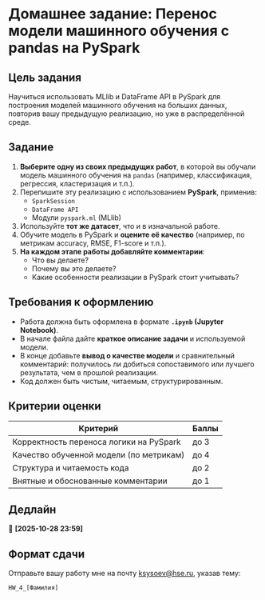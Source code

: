 # Домашнее задание: Перенос модели машинного обучения с pandas на PySpark

## Цель задания  
Научиться использовать MLlib и DataFrame API в PySpark для построения моделей машинного обучения на больших данных, повторив вашу предыдущую реализацию, но уже в распределённой среде.

## Задание  

1. **Выберите одну из своих предыдущих работ**, в которой вы обучали модель машинного обучения на `pandas` (например, классификация, регрессия, кластеризация и т.п.).
2. Перепишите эту реализацию с использованием **PySpark**, применив:
   - `SparkSession`
   - `DataFrame API`
   - Модули `pyspark.ml` (MLlib)
3. Используйте **тот же датасет**, что и в изначальной работе.
4. Обучите модель в PySpark и **оцените её качество** (например, по метрикам accuracy, RMSE, F1-score и т.п.).
5. **На каждом этапе работы добавляйте комментарии**:
   - Что вы делаете?
   - Почему вы это делаете?
   - Какие особенности реализации в PySpark стоит учитывать?

## Требования к оформлению  

- Работа должна быть оформлена в формате **`.ipynb` (Jupyter Notebook)**.
- В начале файла дайте **краткое описание задачи** и используемой модели.
- В конце добавьте **вывод о качестве модели** и сравнительный комментарий: получилось ли добиться сопоставимого или лучшего результата, чем в прошлой реализации.
- Код должен быть чистым, читаемым, структурированным.

## Критерии оценки  

| Критерий | Баллы |
|---------|-------|
| Корректность переноса логики на PySpark | до 3 |
| Качество обученной модели (по метрикам) | до 4 |
| Структура и читаемость кода | до 2 |
| Внятные и обоснованные комментарии | до 1 |

## Дедлайн  

📅 **[2025-10-28 23:59]**

## Формат сдачи  

Отправьте вашу работу мне на почту ksysoev@hse.ru, указав тему:  

`HW_4_[Фамилия]`
